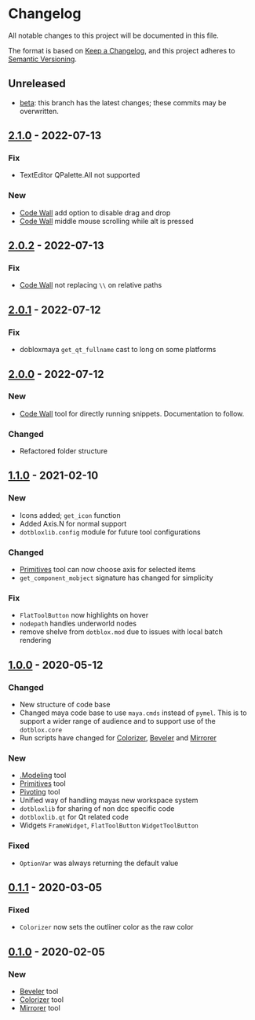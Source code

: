 # Changelog
All notable changes to this project will be documented in this file.

The format is based on [Keep a Changelog](https://keepachangelog.com/en/1.0.0/),
and this project adheres to [Semantic Versioning](https://semver.org/spec/v2.0.0.html).

## Unreleased
- [beta]: this branch has the latest changes; these commits may be overwritten.

## [2.1.0] - 2022-07-13
### Fix
- TextEditor QPalette.All not supported

### New
- [Code Wall] add option to disable drag and drop
- [Code Wall] middle mouse scrolling while alt is pressed

## [2.0.2] - 2022-07-13
### Fix
- [Code Wall] not replacing `\\` on relative paths


## [2.0.1] - 2022-07-12
### Fix
- dobloxmaya `get_qt_fullname` cast to long on some platforms


## [2.0.0] - 2022-07-12
### New
- [Code Wall] tool for directly running snippets. Documentation to follow.

### Changed
- Refactored folder structure


## [1.1.0] - 2021-02-10
### New
- Icons added; `get_icon` function
- Added Axis.N for normal support
- `dotbloxlib.config` module for future tool configurations

### Changed
- [Primitives] tool can now choose axis for selected items
- `get_component_mobject` signature has changed for simplicity

### Fix
- `FlatToolButton` now highlights on hover
- `nodepath` handles underworld nodes
- remove shelve from `dotblox.mod` due to issues with local batch rendering


## [1.0.0] - 2020-05-12
### Changed
- New structure of code base
- Changed maya code base to use `maya.cmds` instead of `pymel`. This is to support a wider range of audience and to support use of the `dotblox.core`
- Run scripts have changed for [Colorizer], [Beveler] and [Mirrorer]

### New 
- [.Modeling] tool
- [Primitives] tool
- [Pivoting] tool
- Unified way of handling mayas new workspace system
- `dotbloxlib` for sharing of non dcc specific code
- `dotbloxlib.qt` for Qt related code
- Widgets `FrameWidget`, `FlatToolButton` `WidgetToolButton`

### Fixed
- `OptionVar` was always returning the default value


## [0.1.1] - 2020-03-05
### Fixed
- `Colorizer` now sets the outliner color as the raw color

## [0.1.0] - 2020-02-05
### New
- [Beveler] tool
- [Colorizer] tool
- [Mirrorer] tool


[beta]: https://github.com/dotRyan/dotblox/compare/master...beta
[2.1.0]: https://github.com/dotRyan/dotblox/compare/v2.0.2...v2.1.0
[2.0.2]: https://github.com/dotRyan/dotblox/compare/v2.0.1...v2.0.2
[2.0.1]: https://github.com/dotRyan/dotblox/compare/v2.0.0...v2.0.1
[2.0.0]: https://github.com/dotRyan/dotblox/compare/v1.1.0...v2.0.0
[1.1.0]: https://github.com/dotRyan/dotblox/compare/v1.0.0...v1.1.0
[1.0.0]: https://github.com/dotRyan/dotblox/compare/v0.1.1...v1.0.0
[0.1.1]: https://github.com/dotRyan/dotblox/compare/v0.1.0...v0.1.1
[0.1.0]: https://github.com/dotRyan/dotblox/releases/tag/v0.1.0

[Beveler]: docs/maya/tools.md#Beveler
[Colorizer]: docs/maya/tools.md#Colorizer
[Mirrorer]: docs/maya/tools.md#Mirrorer
[.Modeling]: docs/maya/tools.md#.Modeling
[Primitives]: docs/maya/tools.md#Primitives
[Pivoting]: docs/maya/tools.md#Pivoting
[Code Wall]: docs/tools/codewall.md
